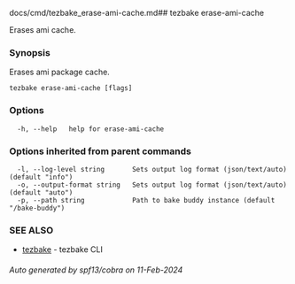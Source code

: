 docs/cmd/tezbake_erase-ami-cache.md## tezbake erase-ami-cache

Erases ami cache.

### Synopsis

Erases ami package cache.

```
tezbake erase-ami-cache [flags]
```

### Options

```
  -h, --help   help for erase-ami-cache
```

### Options inherited from parent commands

```
  -l, --log-level string       Sets output log format (json/text/auto) (default "info")
  -o, --output-format string   Sets output log format (json/text/auto) (default "auto")
  -p, --path string            Path to bake buddy instance (default "/bake-buddy")
```

### SEE ALSO

* [tezbake](/tezbake/reference/cmd/tezbake)	 - tezbake CLI

###### Auto generated by spf13/cobra on 11-Feb-2024
